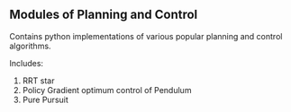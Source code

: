 
## Modules of Planning and Control 

Contains python implementations of various popular planning and control algorithms. 

Includes: 
1. RRT star
2. Policy Gradient optimum control of Pendulum
3. Pure Pursuit
